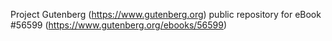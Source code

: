Project Gutenberg (https://www.gutenberg.org) public repository for
eBook #56599 (https://www.gutenberg.org/ebooks/56599)
